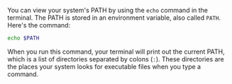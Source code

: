 You can view your system's PATH by using the `echo` command in the terminal. The PATH is stored in an environment variable, also called `PATH`. Here's the command:

```bash
echo $PATH
```

When you run this command, your terminal will print out the current PATH, which is a list of directories separated by colons (`:`). These directories are the places your system looks for executable files when you type a command.